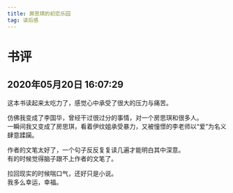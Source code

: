 ```yaml
---
title: 房思琪的初恋乐园
tag: 读后感
---
```

# 书评
## 2020年05月20日 16:07:29
这本书读起来太吃力了，感觉心中承受了很大的压力与痛苦。  

仿佛我变成了李国华，曾经干过很过分的事情，对一个房思琪和很多人。  
一瞬间我又变成了房思琪，看着伊纹姐承受暴力，又被憧憬的李老师以“爱”为名义肆意蹂躏。

作者的文笔太好了，一个句子反反复复读几遍才能明白其中深意。  
有的时候觉得脑子跟不上作者的文笔了。

拉回现实的时候喘口气，还好只是小说。  
我多么幸运，幸福。